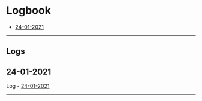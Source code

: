 # Logbook

* [24-01-2021](#24-01-2021)

---

## Logs

## 24-01-2021
Log - [24-01-2021](https://github.com/PlaCoCommunity/Logbook/blob/main/24-01-2021/24-01-2021.md)

---
